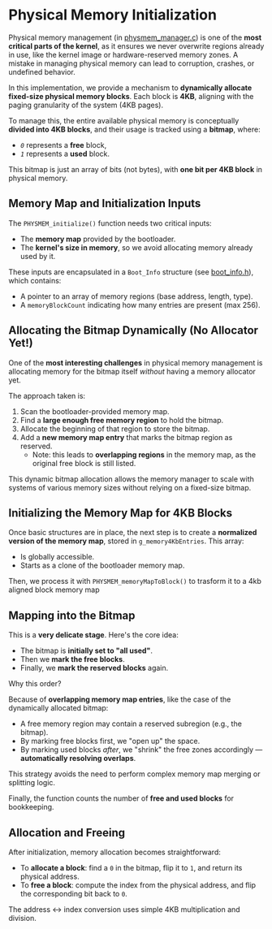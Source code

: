 # Physical Memory Initialization

Physical memory management (in [physmem_manager.c](/src/kernel/mem_manager/physmem_manager.c)) is one of the **most critical parts of the kernel**, as it ensures we never overwrite regions already in use, like the kernel image or hardware-reserved memory zones. A mistake in managing physical memory can lead to corruption, crashes, or undefined behavior.

In this implementation, we provide a mechanism to **dynamically allocate fixed-size physical memory blocks**. Each block is **4KB**, aligning with the paging granularity of the system (4KB pages).

To manage this, the entire available physical memory is conceptually **divided into 4KB blocks**, and their usage is tracked using a **bitmap**, where:
* *`0`* represents a **free** block,
* *`1`* represents a **used** block.

This bitmap is just an array of bits (not bytes), with **one bit per 4KB block** in physical memory.

## Memory Map and Initialization Inputs

The `PHYSMEM_initialize()` function needs two critical inputs:
* The **memory map** provided by the bootloader.
* The **kernel's size in memory**, so we avoid allocating memory already used by it.

These inputs are encapsulated in a `Boot_Info` structure (see [boot_info.h](/src/lib/boot_info.h)), which contains:
* A pointer to an array of memory regions (base address, length, type).
* A `memoryBlockCount` indicating how many entries are present (max 256).

## Allocating the Bitmap Dynamically (No Allocator Yet!)

One of the **most interesting challenges** in physical memory management is allocating memory for the bitmap itself *without* having a memory allocator yet.

The approach taken is:
1. Scan the bootloader-provided memory map.
2. Find a **large enough free memory region** to hold the bitmap.
3. Allocate the beginning of that region to store the bitmap.
4. Add a **new memory map entry** that marks the bitmap region as reserved.
   * Note: this leads to **overlapping regions** in the memory map, as the original free block is still listed.

This dynamic bitmap allocation allows the memory manager to scale with systems of various memory sizes without relying on a fixed-size bitmap.

## Initializing the Memory Map for 4KB Blocks

Once basic structures are in place, the next step is to create a **normalized version of the memory map**, stored in `g_memory4KbEntries`. This array:
* Is globally accessible.
* Starts as a clone of the bootloader memory map.

Then, we process it with `PHYSMEM_memoryMapToBlock()` to trasform it to a 4kb aligned block memory map

## Mapping into the Bitmap

This is a **very delicate stage**. Here's the core idea:
* The bitmap is **initially set to "all used"**.
* Then we **mark the free blocks**.
* Finally, we **mark the reserved blocks** again.

Why this order?

Because of **overlapping memory map entries**, like the case of the dynamically allocated bitmap:
* A free memory region may contain a reserved subregion (e.g., the bitmap).
* By marking free blocks first, we "open up" the space.
* By marking used blocks *after*, we "shrink" the free zones accordingly — **automatically resolving overlaps**.

This strategy avoids the need to perform complex memory map merging or splitting logic.

Finally, the function counts the number of **free and used blocks** for bookkeeping.

## Allocation and Freeing

After initialization, memory allocation becomes straightforward:
* To **allocate a block**: find a `0` in the bitmap, flip it to `1`, and return its physical address.
* To **free a block**: compute the index from the physical address, and flip the corresponding bit back to `0`.

The address ↔︎ index conversion uses simple 4KB multiplication and division.